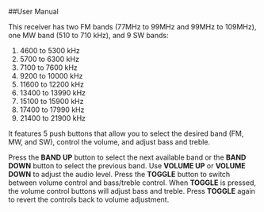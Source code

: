 ##User Manual

This receiver has two FM bands (77MHz to 99MHz and 99MHz to 109MHz), one MW band (510 to 710 kHz), and 9 SW bands:  

1. 4600 to 5300 kHz  
2. 5700 to 6300 kHz  
3. 7100 to 7600 kHz  
4. 9200 to 10000 kHz  
5. 11600 to 12200 kHz  
6. 13400 to 13990 kHz  
7. 15100 to 15900 kHz  
8. 17400 to 17990 kHz  
9. 21400 to 21900 kHz  

It features 5 push buttons that allow you to select the desired band (FM, MW, and SW), control the volume, and adjust bass and treble.


Press the **BAND UP** button to select the next available band or the **BAND DOWN** button to select the previous band. Use **VOLUME UP** or **VOLUME DOWN** to adjust the audio level. Press the **TOGGLE** button to switch between volume control and bass/treble control. When **TOGGLE** is pressed, the volume control buttons will adjust bass and treble. Press **TOGGLE** again to revert the controls back to volume adjustment.